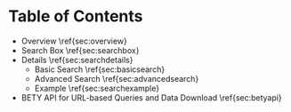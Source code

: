 # Table of Contents

* Overview \ref{sec:overview}
 * Search Box \ref{sec:searchbox}
 * Details \ref{sec:searchdetails}
      * Basic Search \ref{sec:basicsearch}
      * Advanced Search \ref{sec:advancedsearch}
      * Example \ref{sec:searchexample}
* BETY API for URL-based Queries and Data Download \ref{sec:betyapi}

